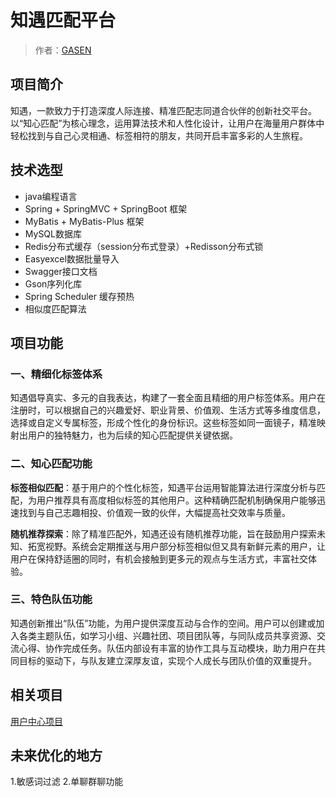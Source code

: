# 知遇匹配平台

> 作者：[GASEN](https://github.com/GASEN1216)

## 项目简介

知遇，一款致力于打造深度人际连接、精准匹配志同道合伙伴的创新社交平台。
以“知心匹配”为核心理念，运用算法技术和人性化设计，让用户在海量用户群体中轻松找到与自己心灵相通、标签相符的朋友，共同开启丰富多彩的人生旅程。

## 技术选型
- java编程语言
- Spring + SpringMVC + SpringBoot 框架
- MyBatis + MyBatis-Plus 框架
- MySQL数据库
- Redis分布式缓存（session分布式登录）+Redisson分布式锁
- Easyexcel数据批量导入
- Swagger接口文档
- Gson序列化库
- Spring Scheduler 缓存预热
- 相似度匹配算法

## 项目功能
### 一、精细化标签体系
知遇倡导真实、多元的自我表达，构建了一套全面且精细的用户标签体系。用户在注册时，可以根据自己的兴趣爱好、职业背景、价值观、生活方式等多维度信息，选择或自定义专属标签，形成个性化的身份标识。这些标签如同一面镜子，精准映射出用户的独特魅力，也为后续的知心匹配提供关键依据。

### 二、知心匹配功能
**标签相似匹配**：基于用户的个性化标签，知遇平台运用智能算法进行深度分析与匹配，为用户推荐具有高度相似标签的其他用户。这种精确匹配机制确保用户能够迅速找到与自己志趣相投、价值观一致的伙伴，大幅提高社交效率与质量。

**随机推荐探索**：除了精准匹配外，知遇还设有随机推荐功能，旨在鼓励用户探索未知、拓宽视野。系统会定期推送与用户部分标签相似但又具有新鲜元素的用户，让用户在保持舒适圈的同时，有机会接触到更多元的观点与生活方式，丰富社交体验。

### 三、特色队伍功能

知遇创新推出“队伍”功能，为用户提供深度互动与合作的空间。用户可以创建或加入各类主题队伍，如学习小组、兴趣社团、项目团队等，与同队成员共享资源、交流心得、协作完成任务。队伍内部设有丰富的协作工具与互动模块，助力用户在共同目标的驱动下，与队友建立深厚友谊，实现个人成长与团队价值的双重提升。

## 相关项目
[用户中心项目](https://github.com/GASEN1216/user-center-backend)

## 未来优化的地方
1.敏感词过滤
2.单聊群聊功能
